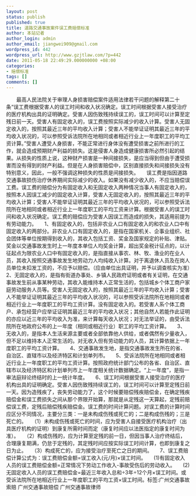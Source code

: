 ```yaml
---
layout: post
status: publish
published: true
title: 道路交通事故案件误工费赔偿标准
author: 本站记者
author_login: admin
author_email: jiangwei909@gmail.com
wordpress_id: 442
wordpress_url: http://www.gzjtlaw.com/?p=442
date: 2011-05-18 22:49:29.000000000 +08:00
categories:
- 赔偿标准
tags: []
comments: []
---
```

　　最高人民法院关于审理人身损害赔偿案件适用法律若干问题的解释第二十条&ldquo;误工费根据受害人的误工时间和收入状况确定。误工时间根据受害人接受治疗的医疗机构出具的证明确定。受害人因伤致残持续误工的，误工时间可以计算至定残日前一天。受害人有固定收入的，误工费按照实际减少的收入计算。受害人无固定收入的，按照其最近三年的平均收入计算；受害人不能举证证明其最近三年的平均收入状况的，可以参照受诉法院所在地相同或者相近行业上一年度职工的平均工资计算。&rdquo;受害人遭受人身损害，不能正常进行身体没有遭受损害之前所进行的工作，就会造成预期财产利益的损失。这是侵害人身造成健康损害所必然引起的结果。从损失的性质上说，这种财产损害是一种间接损失，是应当得到但由于遭受损害而没有得到的财产利益。但是在人身损害赔偿中，区别直接损失和间接损失没有特别意义，因此，一般不强调这种损失的性质是间接损失。　　误工费是指因道路交通事故损伤治疗休养期间实际减少的收入。如果没有减少收入的，不应当赔偿误工费。误工费的赔偿分为有固定收入和无固定收入两种情况当事人有固定收入的，按照本人因误工减少的固定收入计算，受害人无固定收入的，按照其最近三年的平均收入计算；受害人不能举证证明其最近三年的平均收入状况的，可以参照受诉法院所在地相同或者相近行业上一年度职工的平均工资来计算。根据受害人的误工时间和收入状况确定。误工费的赔偿应为受害人因误工而造成的损失，其适用前提为有劳动能力。　　1、有固定收入的，包括非农业人口有固定收入的和农业人口中有固定收入的两部分。非农业人口有固定收入的，是指在国家机关、企事业组织、社会团体等单位按期得到收入的，其收入包括工资、奖金及国家规定的补贴、津贴。奖金以交通事故发生时上一年度本单位人均奖金计算，超出奖金税计征点的，以计征起点为限农业人口中有固定收入的，是指直接从事农、林、牧、渔业的在业人员，其收入按照交通事故发生地劳动力人均纯收入计算。对于离退休人员及在岗人员单位未扣发工资的，不应予以赔偿。（应由单位出具证明，并予以调查核实为准）　　2、无固定收入的，是指有街道办事处、乡镇人民政府证明或者有关证明，在交通事故发生前从事某种劳动，其收入能维持本人正常生活的，包括城乡个体工商户家庭劳动服务人员等。受害人无固定收入的，按照其最近三年的平均收入计算；受害人不能举证证明其最近三年的平均收入状况的，可以参照受诉法院所在地相同或者相近行业上一年度职工的平均工资计算。没有固定收入的。若受害人系个体工商户、承包经营户应举证证明其最近三年的平均收入状况；其他自然人若能作此证明的亦应以近三年的平均收入为准，来计算每天收入状况；对无法举证的，由受诉法院所在地政府公布的上一年度（相同或相近行业）职工的平均工资计算。　　3、无收入的，是指本人生活来源主要或者全部依靠他人供给，或者偶然有少量收入，但不足以维持本人正常生活的。对无收入但有劳动能力的人员，其计算依据上一年度职工的平均工资计算。　　4、交通事故发生地，是指交通事故发生所在的省、自治区、直辖市以及经济特区和计划单列市。　　5、受诉法院所在地相同或者相近行业上一年度职工的平均工资计算。按照政府统计部门公布的各省、自治区、直辖市以及经济特区和计划单列市上一年度相关统计数据确定。&ldquo;上一年度&rdquo;，是指一审法庭辩论终结时的上一统计年度。　　6、误工时间根据受害人接受治疗的医疗机构出具的证明确定。受害人因伤致残持续误工的，误工时间可以计算至定残日前一天。因为造残疾了，丧失劳动能力了，这个时候要赔偿残疾赔偿金，在确定残疾赔偿金和误工费损失之间从那个界限开始算，那就是从定残这一天算起，定残前赔偿误工费，定残后赔偿残疾赔偿金。误工费的时间计算问题。对误工费的计算时间应区分不同情况，主要分三类：一是未构成伤残或死亡的；二是构成伤残的；三是死亡的。　　（1）未构成伤残或死亡的时间，应为受害人自接受医疗机构治疗（出具医疗机构的证明）到康复所需时间而定（康复时间应以法医指定的康复时间为准）。　　（2）构成伤残的，应为计算至定残的前一日，但因当事人治疗终结后，合理康复期满，仍怠于定残的，其定残时间应按实际误工时间计算，也即到康复之日为止。　　（3）构成死亡的，应为接受治疗至死亡之日的期间。　　7、误工费赔偿计算公式为：误工费赔偿金额=误工收入(元&#47;月)&times;误工时间。　　(1)有固定收入人员的误工费赔偿金额=正常情况下劳动工作收入-事故受伤后的劳动收入。　　(2)无固定收入人员的误工费赔偿金=最近三年收入总和&divide;3年&divide;12个月&times;误工时间。或受诉法院所在地相近行业上一年度职工的平均工资&times;误工时间。标签:广州交通事故索赔 广州交通事故赔偿 广州交通事故律师
